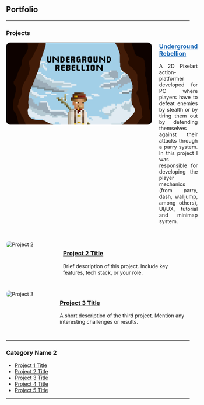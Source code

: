## Portfolio

---

### Projects

<div style="display: flex; align-items: flex-start; gap: 20px; margin-bottom: 2rem;">
  <img src="images/underground_rebellion.png" alt="Underground Rebellion" style="width: 400px; height: auto; border-radius: 12px;">
  
  <div>
    <h3 style="margin-top: 0;"><a href="https://plbc.itch.io/underground-rebellion" style="color: #1e6bb8;">Underground Rebellion</a></h3>
    <p style="text-align: justify;">
      A 2D Pixelart action-platformer developed for PC where players have to defeat enemies by stealth or by tiring them out by defending themselves against their attacks through a parry system. In this project I was responsible for developing the player mechanics (from parry, dash, walljump, among others), UI/UX, tutorial and minimap system.
    </p>
  </div>
</div>

<div style="display: flex; align-items: flex-start; margin-bottom: 2em;">
  <img src="images/dummy_thumbnail.jpg" alt="Project 2" style="width: 200px; margin-right: 20px; border-radius: 8px;">
  <div>
    <h3><a href="/pdf/sample_presentation.pdf">Project 2 Title</a></h3>
    <p>Brief description of this project. Include key features, tech stack, or your role.</p>
  </div>
</div>

<div style="display: flex; align-items: flex-start; margin-bottom: 2em;">
  <img src="images/dummy_thumbnail.jpg" alt="Project 3" style="width: 200px; margin-right: 20px; border-radius: 8px;">
  <div>
    <h3><a href="http://example.com/">Project 3 Title</a></h3>
    <p>A short description of the third project. Mention any interesting challenges or results.</p>
  </div>
</div>

---

### Category Name 2

- [Project 1 Title](http://example.com/)
- [Project 2 Title](http://example.com/)
- [Project 3 Title](http://example.com/)
- [Project 4 Title](http://example.com/)
- [Project 5 Title](http://example.com/)

---

